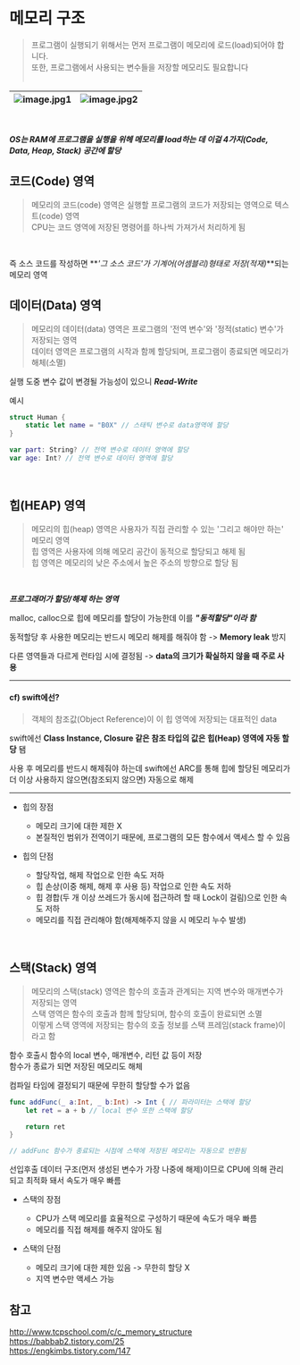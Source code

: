 # 메모리 구조

> 프로그램이 실행되기 위해서는 먼저 프로그램이 메모리에 로드(load)되어야 합니다.
> <br/>
> 또한, 프로그램에서 사용되는 변수들을 저장할 메모리도 필요합니다
> <br/>
> <br/>

| ![image.jpg1](http://www.tcpschool.com/lectures/img_c_memory_structure.png) | ![image.jpg2](https://img1.daumcdn.net/thumb/R1280x0/?scode=mtistory2&fname=https%3A%2F%2Ft1.daumcdn.net%2Fcfile%2Ftistory%2F24325D4259171CF728) |
| --------------------------------------------------------------------------- | ------------------------------------------------------------------------------------------------------------------------------------------------ |

<br/>

**_OS는 RAM에 프로그램을 실행을 위헤 메모리를 load하는 데 이걸 4가지(Code, Data, Heap, Stack) 공간에 할당_**
<br/>

## 코드(Code) 영역

> 메모리의 코드(code) 영역은 실행할 프로그램의 코드가 저장되는 영역으로 텍스트(code) 영역
> <br/>
> CPU는 코드 영역에 저장된 명령어를 하나씩 가져가서 처리하게 됨
> <br/>

<br/>

즉 소스 코드를 작성하면 **_'그 소스 코드'가 기계어(어셈블리)형태로 저장(적재)_**되는 메모리 영역
<br/>

## 데이터(Data) 영역

> 메모리의 데이터(data) 영역은 프로그램의 '전역 변수'와 '정적(static) 변수'가 저장되는 영역
> <br/>
> 데이터 영역은 프로그램의 시작과 함께 할당되며, 프로그램이 종료되면 메모리가 해체(소멸)
> <br/>

실행 도중 변수 값이 변경될 가능성이 있으니 **_Read-Write_**
<br/>

예시
<br/>

```swift
struct Human {
    static let name = "B0X" // 스태틱 변수로 data영역에 할당
}

var part: String? // 전역 변수로 데이터 영역에 할당
var age: Int? // 전역 변수로 데이터 영역에 할당
```

<br/>

## 힙(HEAP) 영역

> 메모리의 힙(heap) 영역은 사용자가 직접 관리할 수 있는 '그리고 해야만 하는' 메모리 영역
> <br/>
> 힙 영역은 사용자에 의해 메모리 공간이 동적으로 할당되고 해제 됨
> <br/>
> 힙 영역은 메모리의 낮은 주소에서 높은 주소의 방향으로 할당 됨
> <br/>

<br/>

**_프로그래머가 할당/해제 하는 영역_**
<br/>

malloc, calloc으로 힙에 메모리를 할당이 가능한데 이를 **_"동적할당"이라 함_**
<br/>

동적할당 후 사용한 메모리는 반드시 메모리 해제를 해줘야 함 -> **Memory leak** 방지
<br/>

다른 영역들과 다르게 런타임 시에 결정됨 -> **data의 크기가 확실하지 않을 때 주로 사용**
<br/>

---

#### cf) swift에선?

> 객체의 참조값(Object Reference)이 이 힙 영역에 저장되는 대표적인 data
> <br/>

swift에선 **Class Instance, Closure 같은 참조 타입의 값은 힙(Heap) 영역에 자동 할당** 됌
<br/>

사용 후 메모리를 반드시 해제줘야 하는데 swift에선 ARC를 통해 힙에 할당된 메모리가 더 이상 사용하지 않으면(참조되지 않으면) 자동으로 해제
<br/>

---

- 힙의 장점

  - 메모리 크기에 대한 제한 X
    <br/>
  - 본질적인 범위가 전역이기 때문에, 프로그램의 모든 함수에서 액세스 할 수 있음
    <br/>

- 힙의 단점
  - 할당작업, 해제 작업으로 인한 속도 저하
    <br/>
  - 힙 손상(이중 해제, 해제 후 사용 등) 작업으로 인한 속도 저하
    <br/>
  - 힙 경합(두 개 이상 쓰레드가 동시에 접근하려 할 때 Lock이 걸림)으로 인한 속도 저하
    <br/>
  - 메모리를 직접 관리해야 함(해제해주지 않을 시 메모리 누수 발생)

<br/>

## 스택(Stack) 영역

> 메모리의 스택(stack) 영역은 함수의 호출과 관계되는 지역 변수와 매개변수가 저장되는 영역
> <br/>
> 스택 영역은 함수의 호출과 함께 할당되며, 함수의 호출이 완료되면 소멸
> <br/>
> 이렇게 스택 영역에 저장되는 함수의 호출 정보를 스택 프레임(stack frame)이라고 함
> <br/>

함수 호출시 함수의 local 변수, 매개변수, 리턴 값 등이 저장
<br/>
함수가 종료가 되면 저장된 메모리도 해체
<br/>

컴파일 타임에 결정되기 때문에 무한히 할당할 수가 없음
<br/>

```swift
func addFunc(_ a:Int, _ b:Int) -> Int { // 파라미터는 스택에 할당
    let ret = a + b // local 변수 또한 스택에 할당

    return ret
}

// addFunc 함수가 종료되는 시점에 스택에 저장된 메모리는 자동으로 반환됨
```

선입후출 데이터 구조(먼저 생성된 변수가 가장 나중에 해제)이므로 CPU에 의해 관리되고 최적화 돼서 속도가 매우 빠름
<br/>

- 스택의 장점

  - CPU가 스택 메모리를 효율적으로 구성하기 때문에 속도가 매우 빠름
    <br/>
  - 메모리를 직접 해제를 해주지 않아도 됨
    <br/>

- 스택의 단점
  - 메모리 크기에 대한 제한 있음 -> 무한히 할당 X
    <br/>
  - 지역 변수만 액세스 가능
    <br/>

## 참고

http://www.tcpschool.com/c/c_memory_structure
<br/>
https://babbab2.tistory.com/25
<br/>
https://engkimbs.tistory.com/147
<br/>
